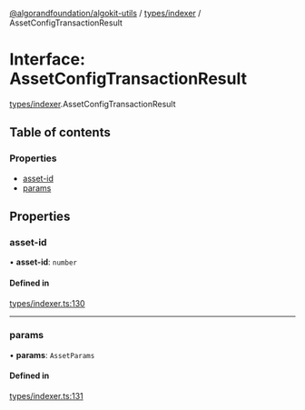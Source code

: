[@algorandfoundation/algokit-utils](../README.md) / [types/indexer](../modules/types_indexer.md) / AssetConfigTransactionResult

# Interface: AssetConfigTransactionResult

[types/indexer](../modules/types_indexer.md).AssetConfigTransactionResult

## Table of contents

### Properties

- [asset-id](types_indexer.AssetConfigTransactionResult.md#asset-id)
- [params](types_indexer.AssetConfigTransactionResult.md#params)

## Properties

### asset-id

• **asset-id**: `number`

#### Defined in

[types/indexer.ts:130](https://github.com/algorandfoundation/algokit-utils-ts/blob/main/src/types/indexer.ts#L130)

___

### params

• **params**: `AssetParams`

#### Defined in

[types/indexer.ts:131](https://github.com/algorandfoundation/algokit-utils-ts/blob/main/src/types/indexer.ts#L131)
